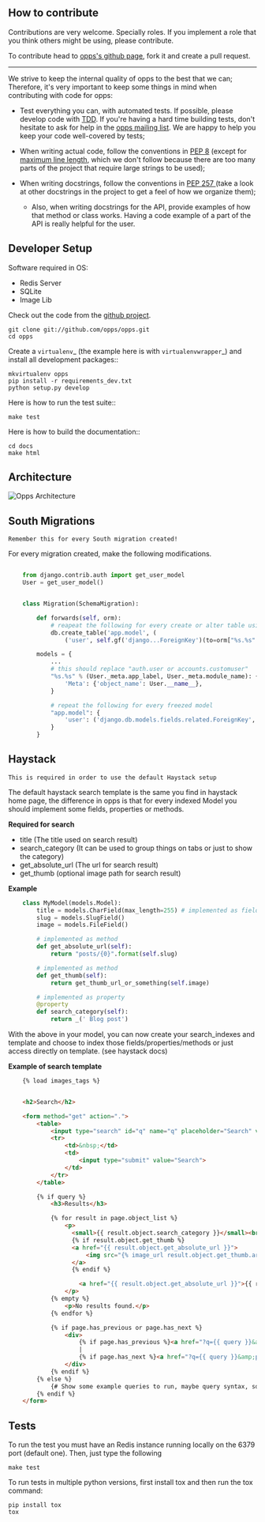 ## How to contribute

Contributions are very welcome. Specially roles. If you implement a role that you think others might be using, please contribute.

To contribute head to [opps's github page](https://github.com/opps/opps), fork it and create a pull request.

----------

We strive to keep the internal quality of opps to the best that we can;
Therefore, it's very important to keep some things in mind when contributing with code for opps:

* Test everything you can, with automated tests. If possible, please develop code with [TDD](http://en.wikipedia.org/wiki/Test-driven_development).
  If you're having a hard time building tests, don't hesitate to ask for help in the [opps mailing list](http://groups.google.com/group/opps-developers).
  We are happy to help you keep your code well-covered by tests;

* When writing actual code, follow the conventions in [PEP 8](http://www.python.org/dev/peps/pep-0008/)
  (except for [maximum line length](http://www.python.org/dev/peps/pep-0008/#maximum-line-length),
  which we don't follow because there are too many parts of the project that require large strings to be used);

* When writing docstrings, follow the conventions in [PEP 257 ](http://www.python.org/dev/peps/pep-0257)
  (take a look at other docstrings in the project to get a feel of how we organize them);

  - Also, when writing docstrings for the API, provide examples of how that method or class works.
    Having a code example of a part of the API is really helpful for the user.


Developer Setup
---------------

Software required in OS:

* Redis Server
* SQLite
* Image Lib

Check out the code from the [github project](https://github.com/opps/opps).

    git clone git://github.com/opps/opps.git
    cd opps

Create a `virtualenv`_ (the example here is with `virtualenvwrapper`_) and install all development packages::

    mkvirtualenv opps
    pip install -r requirements_dev.txt
    python setup.py develop

Here is how to run the test suite::

    make test

Here is how to build the documentation::

    cd docs
    make html


Architecture
------------

![Opps Architecture](https://raw.githubusercontent.com/opps/opps/master/docs/source/_static/opps_visualized.png)


## South Migrations

`Remember this for every South migration created!`

For every migration created, make the following modifications.

```python

    from django.contrib.auth import get_user_model
    User = get_user_model()


    class Migration(SchemaMigration):

        def forwards(self, orm):
            # reapeat the following for every create or alter table using "user" relation
            db.create_table('app.model', (
                ('user', self.gf('django...ForeignKey')(to=orm["%s.%s" % (User._meta.app_label, User._meta.object_name)])

        models = {
            ...
            # this should replace "auth.user or accounts.customuser"
            "%s.%s" % (User._meta.app_label, User._meta.module_name): {
                'Meta': {'object_name': User.__name__},
            }

            # repeat the following for every freezed model
            "app.model": {
                'user': ('django.db.models.fields.related.ForeignKey', [], {'to': "orm['%s.%s']"% (User._meta.app_label, User._meta.object_name)})
            }
        }
```

## Haystack

`This is required in order to use the default Haystack setup`

The default haystack search template is the same you find in haystack home page, the difference in opps 
is that for every indexed Model you should implement some fields, properties or methods.

**Required for search**

* title (The title used on search result)
* search_category (It can be used to group things on tabs or just to show the category)
* get_absolute_url (The url for search result)
* get_thumb (optional image path for search result)


**Example**

```python
    class MyModel(models.Model):
        title = models.CharField(max_length=255) # implemented as field
        slug = models.SlugField()
        image = models.FileField()

        # implemented as method
        def get_absolute_url(self):
            return "posts/{0}".format(self.slug)

        # implemented as method
        def get_thumb(self):
            return get_thumb_url_or_something(self.image)

        # implemented as property
        @property
        def search_category(self):
            return _(' Blog post')
```

With the above in your model, you can now create your search_indexes and template and choose to index those 
fields/properties/methods or just access directly on template. (see haystack docs)


**Example of search template**


```html
    {% load images_tags %}


    <h2>Search</h2>

    <form method="get" action=".">
        <table>
            <input type="search" id="q" name="q" placeholder="Search" value="{{ request.GET.q}}" required>
            <tr>
                <td>&nbsp;</td>
                <td>
                    <input type="submit" value="Search">
                </td>
            </tr>
        </table>

        {% if query %}
            <h3>Results</h3>

            {% for result in page.object_list %}
                <p>
                  <small>{{ result.object.search_category }}</small><br>
                  {% if result.object.get_thumb %}
                  <a href="{{ result.object.get_absolute_url }}">
                      <img src="{% image_url result.object.get_thumb.archive.url width=100 height=100 %}" alt="{{ result.object.title}}" class="span2" />
                  </a>
                  {% endif %}

                    <a href="{{ result.object.get_absolute_url }}">{{ result.object.title }}</a>
                </p>
            {% empty %}
                <p>No results found.</p>
            {% endfor %}

            {% if page.has_previous or page.has_next %}
                <div>
                    {% if page.has_previous %}<a href="?q={{ query }}&amp;page={{ page.previous_page_number }}">{% endif %}&laquo; Previous{% if page.has_previous %}</a>{% endif %}
                    |
                    {% if page.has_next %}<a href="?q={{ query }}&amp;page={{ page.next_page_number }}">{% endif %}Next &raquo;{% if page.has_next %}</a>{% endif %}
                </div>
            {% endif %}
        {% else %}
            {# Show some example queries to run, maybe query syntax, something else? #}
        {% endif %}
    </form>
```

## Tests

To run the test you must have an Redis instance running locally on the 6379 port (default one). Then, just type the following

    make test
    
To run tests in multiple python versions, first install tox and then run the tox command:

    pip install tox
    tox

